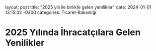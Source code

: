 layout: post
title: "2025 yılı ile birlikte gelen yenilikler"
date: 2024-01-01 13:15:02 -0300
categories: Ticaret-Bakanlığı

# 2025 Yılında İhracatçılara Gelen Yenilikler
